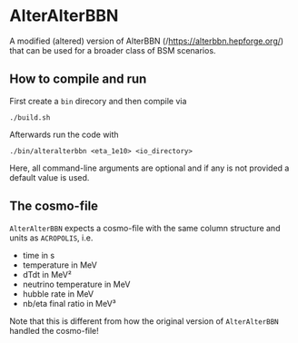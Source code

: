 # AlterAlterBBN
A modified (altered) version of AlterBBN (/https://alterbbn.hepforge.org/) that can be used for a broader class of BSM scenarios.

## How to compile and run
First create a ``bin`` direcory and then compile via
```
./build.sh
```
Afterwards run the code with
```
./bin/alteralterbbn <eta_1e10> <io_directory>
```
Here, all command-line arguments are optional and if any is not provided a default value is used.

## The cosmo-file
``AlterAlterBBN`` expects a cosmo-file with the same column structure and units as ``ACROPOLIS``, i.e.
* time in s
* temperature in MeV
* dTdt in MeV²
* neutrino temperature in MeV
* hubble rate in MeV
* nb/eta final ratio in MeV³

Note that this is different from how the original version of ``AlterAlterBBN`` handled the cosmo-file!
